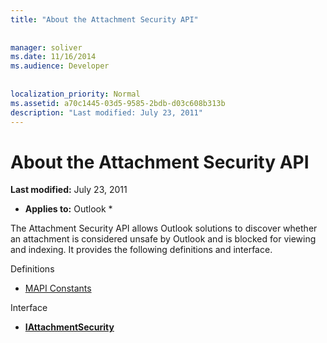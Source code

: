 ```yaml
---
title: "About the Attachment Security API"
 
 
manager: soliver
ms.date: 11/16/2014
ms.audience: Developer
 
 
localization_priority: Normal
ms.assetid: a70c1445-03d5-9585-2bdb-d03c608b313b
description: "Last modified: July 23, 2011"
---
```


# About the Attachment Security API

 **Last modified:** July 23, 2011 
  
 * **Applies to:** Outlook * 
  
The Attachment Security API allows Outlook solutions to discover whether an attachment is considered unsafe by Outlook and is blocked for viewing and indexing. It provides the following definitions and interface.
  
Definitions
  
- [MAPI Constants](mapi-constants.md)
    
Interface
  
- **[IAttachmentSecurity](iattachmentsecurityiunknown.md)**
    

